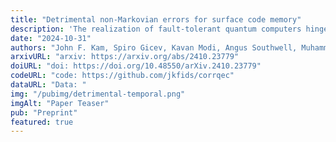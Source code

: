 ```yaml
---
title: "Detrimental non-Markovian errors for surface code memory"
description: 'The realization of fault-tolerant quantum computers hinges on effective quantum error correction protocols, whose performance significantly relies on the nature of the underlying noise. In this work, we directly study the structure of non-Markovian correlated errors and their impact on surface code memory performance. Specifically, we compare surface code performance under non-Markovian noise and independent circuit-level noise, while keeping marginal error rates constant. Our analysis shows that while not all temporally correlated structures are detrimental, certain structures, particularly multi-time "streaky" correlations affecting syndrome qubits and two-qubit gates, can severely degrade logical error rate scaling. Furthermore, we discuss our results in the context of recent quantum error correction experiments on physical devices. These findings underscore the importance of understanding and mitigating non-Markovian noise toward achieving practical, fault-tolerant quantum computing.'
date: "2024-10-31"
authors: "John F. Kam, Spiro Gicev, Kavan Modi, Angus Southwell, Muhammad Usman"
arxivURL: "arxiv: https://arxiv.org/abs/2410.23779"
doiURL: "doi: https://doi.org/10.48550/arXiv.2410.23779"
codeURL: "code: https://github.com/jkfids/corrqec"
dataURL: "Data: "
img: "/pubimg/detrimental-temporal.png"
imgAlt: "Paper Teaser"
pub: "Preprint"
featured: true
---
```

